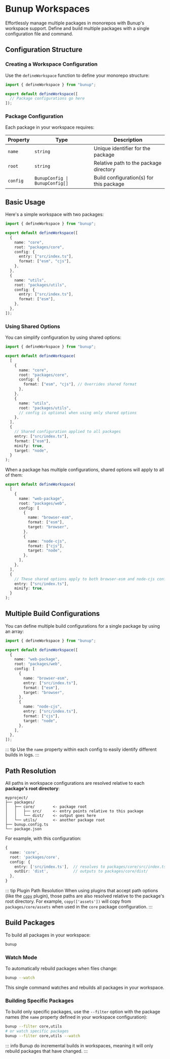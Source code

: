 # Bunup Workspaces

Effortlessly manage multiple packages in monorepos with Bunup's workspace support. Define and build multiple packages with a single configuration file and command.

## Configuration Structure

### Creating a Workspace Configuration

Use the `defineWorkspace` function to define your monorepo structure:

```typescript [bunup.config.ts]
import { defineWorkspace } from "bunup";

export default defineWorkspace([
  // Package configurations go here
]);
```

### Package Configuration

Each package in your workspace requires:

| Property | Type | Description |
|----------|------|-------------|
| `name` | `string` | Unique identifier for the package |
| `root` | `string` | Relative path to the package directory |
| `config` | `BunupConfig \| BunupConfig[]` | Build configuration(s) for this package |

## Basic Usage

Here's a simple workspace with two packages:

```typescript [bunup.config.ts]
import { defineWorkspace } from "bunup";

export default defineWorkspace([
  {
    name: "core",
    root: "packages/core",
    config: {
      entry: ["src/index.ts"],
      format: ["esm", "cjs"],
    },
  },
  {
    name: "utils",
    root: "packages/utils",
    config: {
      entry: ["src/index.ts"],
      format: ["esm"],
    },
  },
]);
```

### Using Shared Options

You can simplify configuration by using shared options:

```typescript [bunup.config.ts]
import { defineWorkspace } from "bunup";

export default defineWorkspace(
  [
    {
      name: "core",
      root: "packages/core",
      config: {
        format: ["esm", "cjs"], // Overrides shared format
      },
    },
    {
      name: "utils",
      root: "packages/utils",
      // config is optional when using only shared options
    },
  ],
  {
    // Shared configuration applied to all packages
    entry: ["src/index.ts"],
    format: ["esm"],
    minify: true,
    target: "node",
  }
);
```

When a package has multiple configurations, shared options will apply to all of them:

```typescript [bunup.config.ts]
export default defineWorkspace(
  [
    {
      name: "web-package",
      root: "packages/web",
      config: [
        {
          name: "browser-esm",
          format: ["esm"],
          target: "browser",
        },
        {
          name: "node-cjs",
          format: ["cjs"],
          target: "node",
        },
      ],
    },
  ],
  {
    // These shared options apply to both browser-esm and node-cjs configs
    entry: ["src/index.ts"],
    minify: true,
  }
);
```

## Multiple Build Configurations

You can define multiple build configurations for a single package by using an array:

```typescript [bunup.config.ts]
import { defineWorkspace } from "bunup";

export default defineWorkspace([
  {
    name: "web-package",
    root: "packages/web",
    config: [
      {
        name: "browser-esm",
        entry: ["src/index.ts"],
        format: ["esm"],
        target: "browser",
      },
      {
        name: "node-cjs",
        entry: ["src/index.ts"],
        format: ["cjs"],
        target: "node",
      },
    ],
  },
]);
```

::: tip
Use the `name` property within each config to easily identify different builds in logs.
:::

## Path Resolution

All paths in workspace configurations are resolved relative to each **package's root directory**:

```
myproject/
├── packages/
│   ├── core/        <- package root
│   │   ├── src/     <- entry points relative to this package
│   │   └── dist/    <- output goes here
│   └── utils/       <- another package root
├── bunup.config.ts
└── package.json
```

For example, with this configuration:

```typescript
{
  name: 'core',
  root: 'packages/core',
  config: {
    entry: ['src/index.ts'],  // resolves to packages/core/src/index.ts
    outDir: 'dist',           // outputs to packages/core/dist/
  },
}
```

::: tip Plugin Path Resolution
When using plugins that accept path options (like the [`copy`](/docs/plugins/copy) plugin), those paths are also resolved relative to the package's root directory. For example, `copy(['assets'])` will copy from `packages/core/assets` when used in the `core` package configuration.
:::

## Build Packages

To build all packages in your workspace:

```sh
bunup
```

### Watch Mode

To automatically rebuild packages when files change:

```sh
bunup --watch
```

This single command watches and rebuilds all packages in your workspace.

### Building Specific Packages

To build only specific packages, use the `--filter` option with the package names (the `name` property defined in your workspace configuration):

```sh
bunup --filter core,utils
# or watch specific packages
bunup --filter core,utils --watch
```

::: info
Bunup do incremental builds in workspaces, meaning it will only rebuild packages that have changed.
:::
